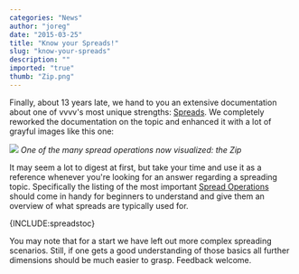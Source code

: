 ```yaml
---
categories: "News"
author: "joreg"
date: "2015-03-25"
title: "Know your Spreads!"
slug: "know-your-spreads"
description: ""
imported: "true"
thumb: "Zip.png"
---
```



Finally, about 13 years late, we hand to you an extensive documentation about one of vvvv's most unique strengths: [Spreads](https://betadocs.vvvv.org/using-vvvv/spreads/index.html). We completely reworked the documentation on the topic and enhanced it with a lot of grayful images like this one:

![](Zip.png)
*One of the many spread operations now visualized: the Zip*

It may seem a lot to digest at first, but take your time and use it as a reference whenever you're looking for an answer regarding a spreading topic. Specifically the listing of the most important [Spread Operations](https://betadocs.vvvv.org/using-vvvv/spreads/spread-operations.html) should come in handy for beginners to understand and give them an overview of what spreads are typically used for.

{INCLUDE:spreadstoc}

You may note that for a start we have left out more complex spreading scenarios. Still, if one gets a good understanding of those basics all further dimensions should be much easier to grasp. Feedback welcome. 